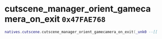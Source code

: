 # cutscene_manager_orient_gamecamera_on_exit `0x47FAE768`

```lua
natives.cutscene.cutscene_manager_orient_gamecamera_on_exit(_unk0 --[[ number ]], _unk1 --[[ number ]], _unk2 --[[ number ]], _unk3 --[[ number ]], _unk4 --[[ number ]])
```